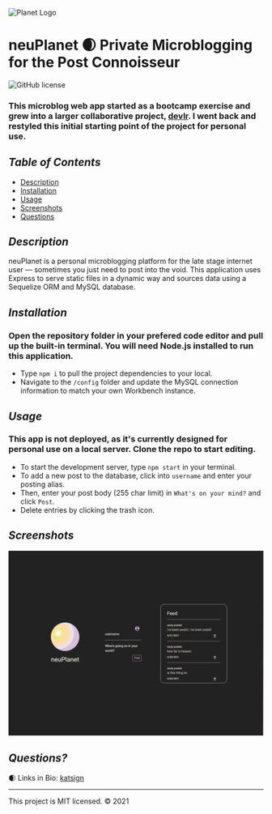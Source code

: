 ![Planet Logo](/app/public/img/favicon.ico)

# neuPlanet 🌒 Private Microblogging for the Post Connoisseur

![GitHub license](https://img.shields.io/badge/License-MIT-orange)
### This microblog web app started as a bootcamp exercise and grew into a larger collaborative project, [devlr](https://devlr.herokuapp.com). I went back and restyled this initial starting point of the project for personal use.

## *Table of Contents*

- [Description](#description)
- [Installation](#installation)
- [Usage](#usage)
- [Screenshots](#screenshots)
- [Questions](#questions)

## *Description*
neuPlanet is a personal microblogging platform for the late stage internet user — sometimes you just need to post into the void. This application uses Express to serve static files in a dynamic way and sources data using a Sequelize ORM and MySQL database.

## *Installation*
### Open the repository folder in your prefered code editor and pull up the built-in terminal. You will need Node.js installed to run this application.
- Type `npm i` to pull the project dependencies to your local.
- Navigate to the `/config` folder and update the MySQL connection information to match your own Workbench instance.

## *Usage*
### This app is not deployed, as it's currently designed for personal use on a local server. Clone the repo to start editing.
- To start the development server, type `npm start` in your terminal.
- To add a new post to the database, click into `username` and enter your posting alias.
- Then, enter your post body (255 char limit) in `What's on your mind?` and click `Post`.
- Delete entries by clicking the trash icon.


## *Screenshots*
![Demo of Homepage](/app/public/img/ss.png)

## *Questions?*
🌒 Links in Bio: [katsign](https://github.com/katsign)

---
This project is MIT licensed. &copy; 2021
